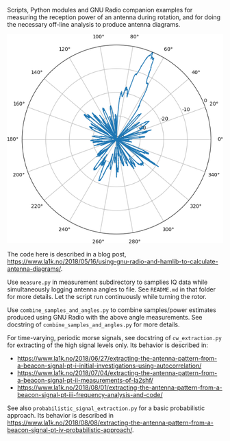 Scripts, Python modules and GNU Radio companion examples for measuring the
reception power of an antenna during rotation, and for doing the necessary
off-line analysis to produce antenna diagrams.

![Example pattern](example-pattern.png)

The code here is described in a blog post, https://www.la1k.no/2018/05/16/using-gnu-radio-and-hamlib-to-calculate-antenna-diagrams/.

Use `measure.py` in measurement subdirectory to samplies IQ data while
simultaneously logging antenna angles to file. See `README.md` in that folder
for more details. Let the script run continuously while turning the rotor.

Use `combine_samples_and_angles.py` to combine samples/power estimates produced
using GNU Radio with the above angle measurements.  See docstring of
`combine_samples_and_angles.py` for more details.

For time-varying, periodic morse signals, see docstring of `cw_extraction.py` for extracting of the high signal levels only.
Its behavior is described in:

* https://www.la1k.no/2018/06/27/extracting-the-antenna-pattern-from-a-beacon-signal-pt-i-initial-investigations-using-autocorrelation/
* https://www.la1k.no/2018/07/04/extracting-the-antenna-pattern-from-a-beacon-signal-pt-ii-measurements-of-la2shf/
* https://www.la1k.no/2018/08/01/extracting-the-antenna-pattern-from-a-beacon-signal-pt-iii-frequency-analysis-and-code/

See also `probabilistic_signal_extraction.py` for a basic probabilistic approach. Its behavior is described in https://www.la1k.no/2018/08/08/extracting-the-antenna-pattern-from-a-beacon-signal-pt-iv-probabilistic-approach/.

